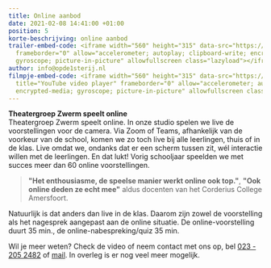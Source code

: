 ```yaml
---
title: Online aanbod
date: 2021-02-08 14:41:00 +01:00
position: 5
korte-beschrijving: online aanbod
trailer-embed-code: <iframe width="560" height="315" data-src="https://www.youtube-nocookie.com/embed/vwLyG9S7488"
  frameborder="0" allow="accelerometer; autoplay; clipboard-write; encrypted-media;
  gyroscope; picture-in-picture" allowfullscreen class="lazyload"></iframe>
author: info@opde1sterij.nl
filmpje-embed-code: <iframe width="560" height="315" data-src="https://www.youtube-nocookie.com/embed/s1S8I6nWelk"
  title="YouTube video player" frameborder="0" allow="accelerometer; autoplay; clipboard-write;
  encrypted-media; gyroscope; picture-in-picture" allowfullscreen class="lazyload"></iframe>
---
```


**Theatergroep Zwerm speelt online**  
Theatergroep Zwerm speelt online. In onze studio spelen we live de voorstellingen voor de camera. Via Zoom of Teams, afhankelijk van de voorkeur van de school, komen we zo toch live bij alle leerlingen, thuis of in de klas. Live omdat we, ondanks dat er een scherm tussen zit, wél interactie willen met de leerlingen. En dat lukt! Vorig schooljaar speelden we met succes meer dan 60 online voorstellingen.

>**"Het enthousiasme, de speelse manier werkt online ook top."**, **"Ook online deden ze echt mee"** aldus docenten van het Corderius College Amersfoort. 

Natuurlijk is dat anders dan live in de klas. Daarom zijn zowel de voorstelling als het nagesprek aangepast aan de online situatie. De online-voorstelling duurt 35 min., de online-nabespreking/quiz 35 min.

Wil je meer weten? Check de video of neem contact met ons op, bel <a href="tel:+31232052482" title="Bel Op de eerste rij">023 - 205 2482</a> of [mail](mailto:boekingen@opde1sterij.nl). In overleg is er nog veel meer mogelijk.
